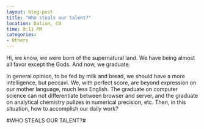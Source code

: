 ```yaml
---
layout: blog-post
title: "Who steals our talent?"
location: Dalian, CN
time: 8:11 PM
categories:
- Others
---
```


Hi, we know, we were born of the supernatural land. We have being almost all favor except the Gods. And now, we graduate.

In general opinion, to be fed by milk and bread, we should have a more intelligence, but peccavi. We, with perfect score, are beyond expression on our mother language, much less English. The graduate on computer science can not differentiate between browser and server, and the graduate on analytical chemistry pullzes in numerical precision, etc. Then, in this situation, how to accomplish our daily work?

#WHO STEALS OUR TALENT?#

